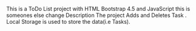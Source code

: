 This is a ToDo List project with HTML Bootstrap 4.5 and JavaScript 
this is someones else change
Description
The project Adds and Deletes Task .
Local Storage is used to store the data(i.e Tasks).
